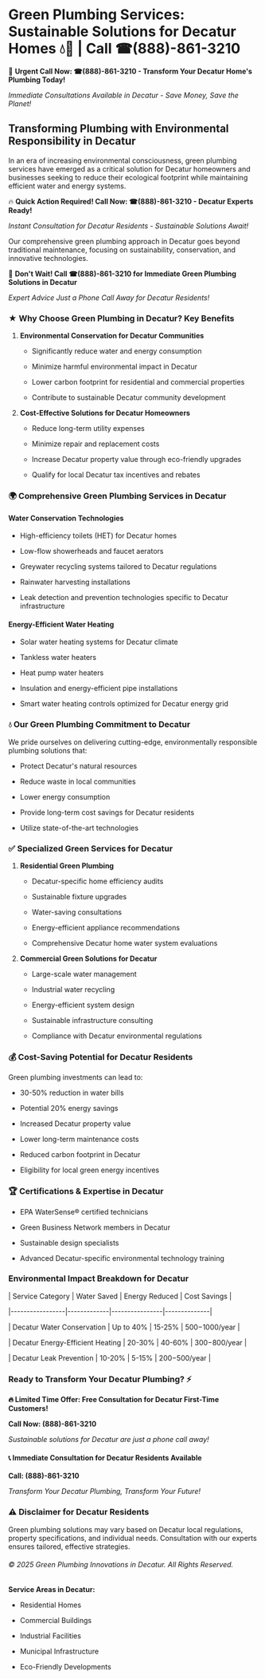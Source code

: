 # Green Plumbing Services: Sustainable Solutions for Decatur Homes 💧🌿 | Call ☎(888)-861-3210

🚨 **Urgent Call Now: ☎(888)-861-3210 - Transform Your Decatur Home's Plumbing Today!**
*Immediate Consultations Available in Decatur - Save Money, Save the Planet!*

## Transforming Plumbing with Environmental Responsibility in Decatur

In an era of increasing environmental consciousness, green plumbing services have emerged as a critical solution for Decatur homeowners and businesses seeking to reduce their ecological footprint while maintaining efficient water and energy systems. 

🔥 **Quick Action Required! Call Now: ☎(888)-861-3210 - Decatur Experts Ready!**
*Instant Consultation for Decatur Residents - Sustainable Solutions Await!*

Our comprehensive green plumbing approach in Decatur goes beyond traditional maintenance, focusing on sustainability, conservation, and innovative technologies.

🚨 **Don't Wait! Call ☎(888)-861-3210 for Immediate Green Plumbing Solutions in Decatur**
*Expert Advice Just a Phone Call Away for Decatur Residents!*

### ★ Why Choose Green Plumbing in Decatur? Key Benefits

1. **Environmental Conservation for Decatur Communities** 
   - Significantly reduce water and energy consumption
   - Minimize harmful environmental impact in Decatur
   - Lower carbon footprint for residential and commercial properties
   - Contribute to sustainable Decatur community development

2. **Cost-Effective Solutions for Decatur Homeowners** 
   - Reduce long-term utility expenses
   - Minimize repair and replacement costs
   - Increase Decatur property value through eco-friendly upgrades
   - Qualify for local Decatur tax incentives and rebates

### 🌍 Comprehensive Green Plumbing Services in Decatur

#### Water Conservation Technologies
- High-efficiency toilets (HET) for Decatur homes
- Low-flow showerheads and faucet aerators
- Greywater recycling systems tailored to Decatur regulations
- Rainwater harvesting installations
- Leak detection and prevention technologies specific to Decatur infrastructure

#### Energy-Efficient Water Heating
- Solar water heating systems for Decatur climate
- Tankless water heaters
- Heat pump water heaters
- Insulation and energy-efficient pipe installations
- Smart water heating controls optimized for Decatur energy grid

### 💧 Our Green Plumbing Commitment to Decatur

We pride ourselves on delivering cutting-edge, environmentally responsible plumbing solutions that:
- Protect Decatur's natural resources
- Reduce waste in local communities
- Lower energy consumption
- Provide long-term cost savings for Decatur residents
- Utilize state-of-the-art technologies

### ✅ Specialized Green Services for Decatur

1. **Residential Green Plumbing**
   - Decatur-specific home efficiency audits
   - Sustainable fixture upgrades
   - Water-saving consultations
   - Energy-efficient appliance recommendations
   - Comprehensive Decatur home water system evaluations

2. **Commercial Green Solutions for Decatur**
   - Large-scale water management
   - Industrial water recycling
   - Energy-efficient system design
   - Sustainable infrastructure consulting
   - Compliance with Decatur environmental regulations

### 💰 Cost-Saving Potential for Decatur Residents

Green plumbing investments can lead to:
- 30-50% reduction in water bills
- Potential 20% energy savings
- Increased Decatur property value
- Lower long-term maintenance costs
- Reduced carbon footprint in Decatur
- Eligibility for local green energy incentives

### 🏆 Certifications & Expertise in Decatur

- EPA WaterSense® certified technicians
- Green Business Network members in Decatur
- Sustainable design specialists
- Advanced Decatur-specific environmental technology training

### Environmental Impact Breakdown for Decatur

| Service Category | Water Saved | Energy Reduced | Cost Savings |
|-----------------|-------------|----------------|--------------|
| Decatur Water Conservation | Up to 40% | 15-25% | $500-$1000/year |
| Decatur Energy-Efficient Heating | 20-30% | 40-60% | $300-$800/year |
| Decatur Leak Prevention | 10-20% | 5-15% | $200-$500/year |

### Ready to Transform Your Decatur Plumbing? ⚡

**🔥 Limited Time Offer: Free Consultation for Decatur First-Time Customers!**

**Call Now: (888)-861-3210**
*Sustainable solutions for Decatur are just a phone call away!*

#### 📞 Immediate Consultation for Decatur Residents Available

**Call: (888)-861-3210**
*Transform Your Decatur Plumbing, Transform Your Future!*

### ⚠️ Disclaimer for Decatur Residents

Green plumbing solutions may vary based on Decatur local regulations, property specifications, and individual needs. Consultation with our experts ensures tailored, effective strategies.

###### © 2025 Green Plumbing Innovations in Decatur. All Rights Reserved.

**Service Areas in Decatur:** 
- Residential Homes
- Commercial Buildings
- Industrial Facilities
- Municipal Infrastructure
- Eco-Friendly Developments